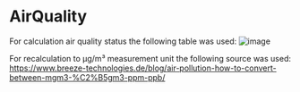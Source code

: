 # AirQuality

For calculation air quality status the following table was used:
![image](https://user-images.githubusercontent.com/31806524/232754554-38d7554d-cb0a-4c2f-ae5a-919ad31b58de.png)

For recalculation to µg/m³ measurement unit the following source was used:
https://www.breeze-technologies.de/blog/air-pollution-how-to-convert-between-mgm3-%C2%B5gm3-ppm-ppb/
